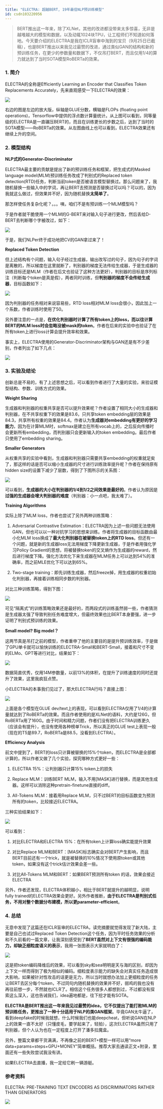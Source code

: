 ```yaml
---
title: "ELECTRA: 超越BERT, 19年最佳NLP预训练模型"
id: csdn103220956
---
```


> BERT推出这一年来，除了XLNet，其他的改进都没带来太多惊喜，无非是越堆越大的模型和数据，以及动辄1024块TPU，让工程师们不知道如何落地。今天要介绍的ELECTRA是我在ICLR盲审中淘到的宝贝（9月25日已截稿），也是BERT推出以来我见过最赞的改进，通过类似GAN的结构和新的预训练任务，在更少的参数量和数据下，不仅吊打BERT，而且仅用1/4的算力就达到了当时SOTA模型RoBERTa的效果。

### 1\. 简介

ELECTRA的全称是Efficiently Learning an Encoder that Classifies Token Replacements Accurately，先来直观感受一下ELECTRA的效果：

![](../img/47d29b38a765f6af638fce3b6bc66211.png)

右边的图是左边的放大版，纵轴是GLUE分数，横轴是FLOPs (floating point operations)，Tensorflow中提供的浮点数计算量统计。从上图可以看到，同等量级的ELECTRA是一直碾压BERT的，而且在训练更长的步数之后，达到了当时的SOTA模型——RoBERTa的效果。从左图曲线上也可以看到，ELECTRA效果还有继续上升的空间。

### 2\. 模型结构

**NLP式的Generator-Discriminator**

ELECTRA最主要的贡献是提出了新的预训练任务和框架，把生成式的Masked language model(MLM)预训练任务改成了判别式的Replaced token detection(RTD)任务，判断当前token是否被语言模型替换过。那么问题来了，我随机替换一些输入中的字词，再让BERT去预测是否替换过可以吗？可以的，因为我就这么做过，但效果并不好，因为随机替换**太简单了**。

那怎样使任务复杂化呢？。。。咦，咱们不是有预训练一个MLM模型吗？

于是作者就干脆使用一个MLM的G-BERT来对输入句子进行更改，然后丢给D-BERT去判断哪个字被改过，如下：

![](../img/00af10a67df679735e42bcb912ec9629.png)

于是，我们NLPer终于成功地把CV的GAN拿过来了！

**Replaced Token Detection**

但上述结构有个问题，输入句子经过生成器，输出改写过的句子，因为句子的字词是离散的，所以梯度在这里就断了，判别器的梯度无法传给生成器，于是生成器的训练目标还是MLM（作者在后文也验证了这种方法更好），判别器的目标是序列标注（判断每个token是真是假），两者同时训练，但**判别器的梯度不会传给生成器**，目标函数如下：

![](../img/6c2f97b4392d8fcc418b757d95192e11.png)

因为判别器的任务相对来说容易些，RTD loss相对MLM loss会很小，因此加上一个系数，作者训练时使用了50。

另外要注意的一点是，**在优化判别器时计算了所有token上的loss，而以往计算BERT的MLM loss时会忽略没被mask的token**。作者在后来的实验中也验证了在所有token上进行loss计算会提升效率和效果。

事实上，ELECTRA使用的Generator-Discriminator架构与GAN还是有不少差别，作者列出了如下几点：

![](../img/10a51a3b5d83bc2d832f721fb32d56d6.png)

### 3\. 实验及结论

创新总是不易的，有了上述思想之后，可以看到作者进行了大量的实验，来验证模型结构、参数、训练方式的效果。

**Weight Sharing**

生成器和判别器的权重共享是否可以提升效果呢？作者设置了相同大小的生成器和判别器，在不共享权重下的效果是83.6，只共享token embedding层的效果是84.3，共享所有权重的效果是84.4。作者认为**生成器对embedding有更好的学习能力**，因为在计算MLM时，softmax是建立在所有vocab上的，之后反向传播时会更新所有embedding，而判别器只会更新输入的token embedding。最后作者只使用了embedding sharing。

**Smaller Generators**

从权重共享的实验中看到，生成器和判别器只需要共享embedding的权重就足矣了，那这样的话是否可以缩小生成器的尺寸进行训练效率提升呢？作者在保持原有hidden size的设置下减少了层数，得到了下图所示的关系图：

![](../img/4c535741193b19d5daf6e37982d06f09.png)

可以看到，**生成器的大小在判别器的1/4到1/2之间效果是最好的**。作者认为原因是**过强的生成器会增大判别器的难度**（判别器：小一点吧，我太难了）。

**Training Algorithms**

实际上除了MLM loss，作者也尝试了另外两种训练策略：

1.  Adversarial Contrastive Estimation：ELECTRA因为上述一些问题无法使用GAN，但也可以以一种对抗学习的思想来训练。作者将生成器的目标函数由最小化MLM loss换成了**最大化判别器在被替换token上的RTD loss**。但还有一个问题，就是新的生成器loss无法用梯度下降更新生成器，于是作者用强化学习Policy Gradient的思想，将被替换token的交叉熵作为生成器的reward，然后进行梯度下降。强化方法优化下来生成器在MLM任务上可以达到54%的准确率，而之前MLE优化下可以达到65%。

2.  Two-stage training：即先训练生成器，然后freeze掉，用生成器的权重初始化判别器，再接着训练相同步数的判别器。

对比三种训练策略，得到下图：

![](../img/0dfaa4fbf85adfae5660111da9c43193.png)

可见“隔离式”的训练策略效果还是最好的，而两段式的训练虽然弱一些，作者猜测是生成器太强了导致判别任务难度增大，但最终效果也比BERT本身要强，进一步证明了判别式预训练的效果。

**Small model? Big model？**

这两节真是吊打之前的模型，作者重申了他的主要目的是提升预训练效率，于是做了GPU单卡就可以愉快训练的ELECTRA-Small和BERT-Small，接着和尺寸不变的ELMo、GPT等进行对比，结果如下：

![](../img/e0e2bb63bb4c435addbdb04207a3133a.png)

数据简直优秀，仅用14M参数量，以前13%的体积，在提升了训练速度的同时还提升了效果，这里我疯狂点赞。

小ELECTRA的本事我们见过了，那大ELECTRA行吗？直接上图：

![](../img/7dbed8dc891d6cbc59b961dca8746af6.png)

上面是各个模型在GLUE dev/text上的表现，可以看到ELECTRA仅用了1/4的计算量就达到了RoBERTa的效果。而且作者使用的是XLNet的语料，大约是126G，但RoBERTa用了160G。由于时间和精力问题，作者们没有把ELECTRA训练更久（应该会有提升），也没有使用各种榜单Trick，所以真正的GLUE test上表现一般（现在的T5是89.7，RoBERTa是88.5，没看到ELECTRA）。

**Efficiency Analysis**

前文中提到了，BERT的loss只计算被替换的15%个token，而ELECTRA是全部都计算的，所以作者又做了几个实验，探究哪种方式更好一些：

1.  ELECTRA 15%：让判别器只计算15% token上的损失

2.  Replace MLM：训练BERT MLM，输入不用[MASK]进行替换，而是其他生成器。这样可以消除这种pretrain-finetune直接的diff。

3.  All-Tokens MLM：接着用Replace MLM，只不过BERT的目标函数变为预测所有的token，比较接近ELECTRA。

三种实验结果如下：

![](../img/48f374b3d07cfad76e50d67c57f36975.png)

可以看到：

1.  对比ELECTRA和ELECTRA 15%：在所有token上计算loss确实能提升效果

2.  对比Replace MLM和BERT：[MASK]标志确实会对BERT产生影响，而且BERT目前还有一个trick，就是被替换的10%情况下使用原token或其他token，如果没有这个trick估计效果会差一些。

3.  对比All-Tokens MLM和BERT：如果BERT预测所有token 的话，效果会接近ELECTRA

另外，作者还发现，ELECTRA体积越小，相比于BERT就提升的越明显，说明fully trained的ELECTRA效果会更好。另外作者推断，**由于ELECTRA是判别式任务，不用对整个数据分布建模，所以更parameter-efficient**。

### 4\. 总结

无意中发现了这篇还在ICLR盲审的ELECTRA，读完摘要就觉得发现了新大陆，主要是自己也试过Replaced Token Detection这个任务，因为平时任务效果的分析和不久前看的一篇文章，让我深刻感受到了**BERT虽然对上下文有很强的编码能力，却缺乏细粒度语义的表示**，我用一张图表示大家就明白了：

![](../img/6ef5163386f2069485425825684c9d8c.png)

这是把token编码降维后的效果，可以看到sky和sea明明是天与海的区别，却因为上下文一样而得到了极为相似的编码。细粒度表示能力的缺失会对真实任务造成很大影响，如果被针对性攻击的话更是无力，所以当时就想办法加上更细粒度的任务让BERT去区分每个token，不过同句内随机替换的效果并不好，弱鸡的我也没有再往前想一步，不然就也ICLR了。相信这个任务很多人都想到过，不过都没有探索这么深入，这也告诫我们，idea遍地都是，往下挖才能有SOTA。

**ELECTRA是BERT推出这一年来我见过最赞的idea，它不仅提出了能打败MLM的预训练任务，更推出了一种十分适用于NLP的类GAN框架**。毕竟GAN太牛逼了，看到deepfake的时候我就想，什么时候我们也能deepcheat，但听说GAN在NLP上的效果一直不太好（只懂皮毛，要学起来了，轻拍），这次ELECTRA虽然只用了判别器，但个人认为也在一定程度上打开了潘多拉魔盒。

另外，整篇文章都干货满满，不再像之前的BERT+模型一样可以用“more data+params+steps+GPU+MONEY”简单概括。推荐大家去通读正文+附录，里面还有一些失败尝试我没有讲。

如果ELECTRA去直播，我一定给它刷一辆游艇。

### 参考资料

ELECTRA: PRE-TRAINING TEXT ENCODERS AS DISCRIMINATORS RATHER THAN GENERATORS

![](../img/f47463fdef86f39d3346d60c8d0c36e5.png)